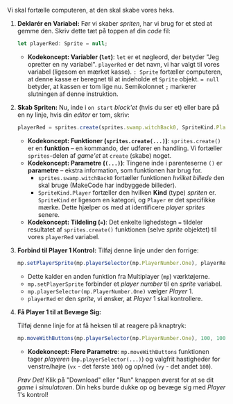 Vi skal fortælle computeren, at den skal skabe vores heks.

1.  **Deklarér en Variabel:** Før vi skaber *spriten*, har vi brug for et sted at gemme den. Skriv dette tæt på toppen af din *code* fil:

    ```typescript
    let playerRed: Sprite = null;
    ```

    * **Kodekoncept: Variabler (`let`)**: `let` er et nøgleord, der betyder "Jeg opretter en ny variabel". `playerRed` er det navn, vi har valgt til vores variabel (ligesom en mærket kasse). `: Sprite` fortæller computeren, at denne kasse er beregnet til at indeholde et `Sprite` objekt. `= null` betyder, at kassen er tom lige nu. Semikolonnet `;` markerer slutningen af denne instruktion.

2.  **Skab Spriten:** Nu, inde i `on start` *block'et* (hvis du ser et) eller bare på en ny linje, hvis din *editor* er tom, skriv:

    ```typescript
    playerRed = sprites.create(sprites.swamp.witchBack0, SpriteKind.Player);
    ```

    * **Kodekoncept: Funktioner (`sprites.create(...)`)**: `sprites.create()` er en **funktion** – en kommando, der udfører en handling. Vi fortæller `sprites`-delen af *game'et* at `create` (skabe) noget.
    * **Kodekoncept: Parametre (`(...)`)**: Tingene inde i parenteserne `()` er **parametre** – ekstra information, som funktionen har brug for.
        * `sprites.swamp.witchBack0` fortæller funktionen *hvilket billede* den skal bruge (MakeCode har indbyggede billeder).
        * `SpriteKind.Player` fortæller den hvilken **Kind** (type) *spriten* er. `SpriteKind` er ligesom en kategori, og `Player` er det specifikke mærke. Dette hjælper os med at identificere *player sprites* senere.
    * **Kodekoncept: Tildeling (`=`)**: Det enkelte lighedstegn `=` tildeler resultatet af `sprites.create()` funktionen (selve *sprite* objektet) til vores `playerRed` variabel.

3.  **Forbind til Player 1 Kontrol:** Tilføj denne linje under den forrige:

    ```typescript
    mp.setPlayerSprite(mp.playerSelector(mp.PlayerNumber.One), playerRed);
    ```

    * Dette kalder en anden funktion fra Multiplayer (`mp`) værktøjerne.
    * `mp.setPlayerSprite` forbinder et *player number* til en *sprite* variabel.
    * `mp.playerSelector(mp.PlayerNumber.One)` vælger *Player* 1.
    * `playerRed` er den *sprite*, vi ønsker, at *Player* 1 skal kontrollere.

4.  **Få Player 1 til at Bevæge Sig:**

    Tilføj denne linje for at få heksen til at reagere på knaptryk:

    ```typescript
    mp.moveWithButtons(mp.playerSelector(mp.PlayerNumber.One), 100, 100);
    ```

    * **Kodekoncept: Flere Parametre**: `mp.moveWithButtons` funktionen tager *playeren* (`mp.playerSelector(...)`) og valgfrit hastigheder for venstre/højre (`vx` - det første `100`) og op/ned (`vy` - det andet `100`).

    *Prøv Det\!* Klik på "Download" eller "Run" knappen øverst for at se dit *game* i *simulatoren*. Din heks burde dukke op og bevæge sig med *Player* 1's kontrol\!
